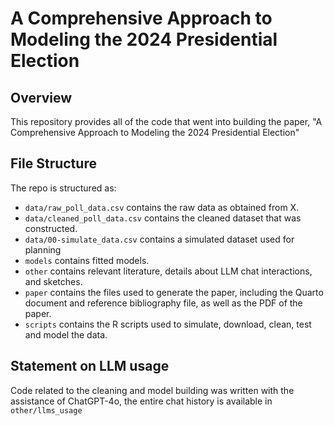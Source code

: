 # A Comprehensive Approach to Modeling the 2024 Presidential Election

## Overview

This repository provides all of the code that went into building the paper, "A Comprehensive Approach to Modeling the 2024 Presidential Election"


## File Structure

The repo is structured as:

-   `data/raw_poll_data.csv` contains the raw data as obtained from X.
-   `data/cleaned_poll_data.csv` contains the cleaned dataset that was constructed.
-   `data/00-simulate_data.csv` contains a simulated dataset used for planning
-   `models` contains fitted models. 
-   `other` contains relevant literature, details about LLM chat interactions, and sketches.
-   `paper` contains the files used to generate the paper, including the Quarto document and reference bibliography file, as well as the PDF of the paper. 
-   `scripts` contains the R scripts used to simulate, download, clean, test and model the data.


## Statement on LLM usage

Code related to the cleaning and model building was written with the assistance of ChatGPT-4o, the entire chat history is available in `other/llms_usage`
